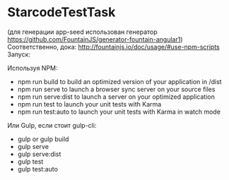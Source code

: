 # StarcodeTestTask
(для генерации app-seed использован генератор https://github.com/FountainJS/generator-fountain-angular1)
Соответственно, дока: http://fountainjs.io/doc/usage/#use-npm-scripts
Запуск:

Используя NPM:
-	npm run build to build an optimized version of your application in /dist
-	npm run serve to launch a browser sync server on your source files
-	npm run serve:dist to launch a server on your optimized application
-	npm run test to launch your unit tests with Karma
-	npm run test:auto to launch your unit tests with Karma in watch mode

Или Gulp, если стоит gulp-cli:
-	gulp or gulp build
-	gulp serve
-	gulp serve:dist
-	gulp test
-	gulp test:auto
